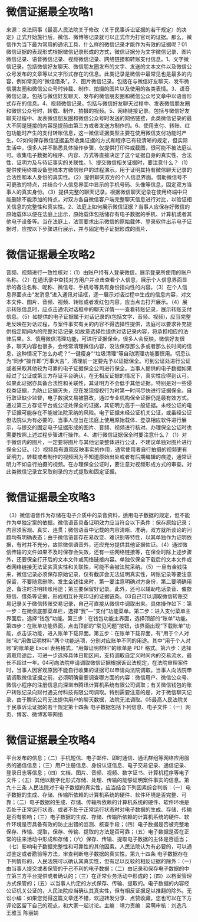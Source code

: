 # 微信证据最全攻略1

来源：京法网事《最高人民法院关于修改〈关于民事诉讼证据的若干规定〉的决定》正式开始施行后，微信、微博等记录就可以正式作为打官司的证据。那么，微信作为当下最为常用的通讯工具，什么样的微信记录才能作为有效的证据呢？01微信证据的表现形式根据微信记录形成的方式，微信证据分为文字微信记录、图片微信记录、语音微信记录、视频微信记录、网络链接和转账支付信息。1、文字微信记录。包括微信好友聊天、微信朋友圈发布的文字、发送的文本文件以及微信公众号发布的文章等以文字形式存在的信息。此类记录是微信中最常见也是最多的内容，例如常见的“微信借条”。2、图片微信记录。包括在与微信好友聊天、发布微信朋友圈和微信公众号时转载、制作、拍摄的图片以及使用的各类表情。3、语音微信记录。包括与微信好友聊天、发布的微信朋友圈和微信公众号文章中以语音形式存在的信息。4、视频微信记录。包括与微信好友聊天过程中、发表微信朋友圈和微信公众号时，转载、制作、拍摄的视频。5、网络链接记录。包括与微信好友聊天过程中、发表微信朋友圈和微信公众号时发送的网络链接，此类微信记录的最大不同是链接的内容是提前由第三方或者发送方制作的。6、使用支付、转账、红包功能时产生的支付转账信息，这一微信证据类型主要在使用微信支付功能时产生。02如何保存微信证据虽然收集证据的方式和程序已有较清晰的规定，但实际生活中，很多人并不熟悉具体操作步骤，仅提供打印件或截图，很可能不被法庭认可。收集电子数据的程序、内容、方式等直接决定了这个证据自身的真实性、合法性、证明力及与待证事实的关联性。1、提交微信相关证据时，要注意什么？（1）提供使用终端设备登陆本方微信账户的过程演示。用于证明其持有微信聊天记录的合法性和本人身份的真实性。（2）提供聊天双方的个人信息界面。借助微信号不可更改的特点，并结合个人信息界面中显示的手机号码、头像等信息，固定双方当事人的真实身份。（3）提供完整的聊天记录。根据微信聊天记录在使用终端中只能删除不能添加的特点，对双方各自微信客户端完整聊天信息进行对比，以验证相关信息的完整性和真实性。2、法庭上如何展示微信证据？当事人应保存好微信的原始载体以便在法庭上出示，原始载体包括储存有电子数据的手机、计算机或者其他电子设备等。当在法庭上，法官要求出示微信的原始载体、登录软件出示电子证据时，应按以下步骤进行展示，并与固定电子证据形成的图片、

# 微信证据最全攻略2

音频、视频进行一致性核对：（1）由账户持有人登录微信，展示登录所使用的账户名称。（2）在通讯录中查找对方用户并点击查看个人信息，展示个人信息界面显示的备注名称、昵称、微信号、手机号等具有身份指向性的内容。（3）在个人信息界面点击“发消息”进入通讯对话框，逐一展示对话过程中生成的信息内容，对文本文件、图片、音频、视频、转账或者发红包内容，应当点击打开展示。（4）展示转账信息时，应点击通讯对话框中的聊天详情一一查看转账记录，展示转账支付信息。（5）如提供的电子证据属于对话记录的(包括文字、音频、视频)，应当完整地反映在对话过程，与案件事实有关的内容不得选择性提供，法庭可以要求补充提供指定期间内的完整对话记录;如故意选择性提供对话记录内容，将承担相应的法律后果。3、慎用微信清理功能，可进行证据保全。很多人会反映，微信好友很多，聊天内容也很多，会经常清理微信内容，没法保存那么多或者那么长时间的信息，这种情况下怎么办呢？“一键瘦身”“垃圾清理”等自动清理功能要慎用。切忌认为“同步”操作即“万事大吉”，清理前一定要先予以证据保全。可到公证处进行公证或者采取其他较为可靠的电子证据保全公司进行保全。当事人提供的电子数据如果经过了公证或第三方存证平台确认，在无相反证据的情况下，真实性应得到认可。如果此证据亦具备合法性和关联性，其证明力不会低于其他证据。特别是对一些侵权类证据，为防止证据灭失，应在发现侵权行为时第一时间尽快进行证据保全。自行取证缺少监督，电子数据又易被篡改，通过专业机构保全证据仍是最有效方式。通过第三方存证平台或公证处保全的证据，其证明力高于一般证据。未经公证的电子证据可能存在不能被法院采纳的风险。电子证据未经公证机关公证，或虽经公证但法院认为有必要的，当事人应当在法庭上使用原始载体、登录相应软件进行展示，与提交的固定电子证据形成的图片、音频、视频进行核对。办理保全公证时也需要按照上述过程步骤进行操作。4、进行微信证据保全时要注意什么？（1）对于微信内的图片，一定要将图片与其他记录整体进行公证，不建议单独对图片进行保全公证。（2）视频具有直观反映事实的作用，通常使用者自行拍摄的视频更有证明力，转载或者制作的视频因为不知道原始出处或者有后期编辑的痕迹，通常证明力不如自行拍摄的视频。在办理保全公证时，要注意对视频形成方式的审查。对此类微信记录宜采取刻录的方式提取和固定证据。

# 微信证据最全攻略3

（3）微信语音作为存储在电子介质中的录音资料，适用电子数据的规定，但不能作为单独定案的依据。微信语音具备证明效力应当符合以下条件：保存原始记录；内容须客观、真实、连贯；微信语音中记载的内容清晰、准确，双方就所谈论的问题均有明确表态；由于微信语音存在易改变、难识别等特性，以其单独作为证明依据，有时并不充分，故除微信语音外，还应充分提供其他证据佐证。（4）通过微信传输的文件如果不及时保存会失效，还有一些网络链接等，在保全时除上述步骤外，还要保全打开后的文本文件或网络链接内容。单独仅保全下载后的文本文件或者网络链接无法证实真实性和关联性，可能不会被法院采纳。（5）一旦有金钱往来，微信记录必须保存原始记录，仅有截屏会无法证明真实性，转账记录等要注意保留，不要随意删除。发生金钱往来时，第一要注意明确对方身份，第二要明确用途，备注时注明转账用途；第三要保留好记录。此外，还可以辅助电话录音、催款短信、借条等证据，形成相互补充印证的证据链条。03自己可以调取微信转账交易记录关于微信转账交易记录，自己可直接从微信中调取出来。具体操作如下：第一步：在微信底部菜单栏，选择“我”—“支付”功能菜单。第二步：进入支付菜单主界面后，选择“钱包”功能。第三步：在钱包功能主界面，选择顶部的“账单”功能。第四步：在账单功能界面，点击顶部的“常见问题”按钮，该界面出现“下载账单”功能，点击该功能，进入账单下载界面。第五步：在账单下载界面，有“用于个人对账”和“用做证明材料”两个功能选项，分别对应账单不同的用途。其中“用于个人对账”的账单是 Excel 表格格式，“用做证明材料”的账单是 PDF 格式。第六步：选择调取用途后，可进一步选择具体日期区间，支持调取自定义时间内的交易流水，最长不超过一年。04可向法院申请调取微信证据根据诉讼法规定，在法院审理案件时，当事人因客观原因不能自行收集的证据可以申请向法院调取。当事人向法院申请调取微信证据之前，必须明确需要调查哪方面的内容：微信用户、微信公众号、微信小程序的注册信息向深圳市腾讯计算机系统有限公司调取；有关微信钱包的账户转账记录向财付通支付科技有限公司调取。特别需要注意的是，对于微信聊天记录，由于腾讯公司无法提供用户的聊天数据，法院无法调取。05最高人民法院关于民事诉讼证据的若干规定第十四条 电子数据包括下列信息、电子文件：（一）网页、博客、微博客等网络

# 微信证据最全攻略4

平台发布的信息；（二）手机短信、电子邮件、即时通信、通讯群组等网络应用服务的通信信息；（三）用户注册信息、身份认证信息、电子交易记录、通信记录、登录日志等信息；（四）文档、图片、音频、视频、数字证书、计算机程序等电子文件；（五）其他以数字化形式存储、处理、传输的能够证明案件事实的信息。第九十三条 人民法院对于电子数据的真实性，应当结合下列因素综合判断：（一）电子数据的生成、存储、传输所依赖的计算机系统的硬件、软件环境是否完整、可靠；（二）电子数据的生成、存储、传输所依赖的计算机系统的硬件、软件环境是否处于正常运行状态，或者不处于正常运行状态时对电子数据的生成、存储、传输是否有影响；（三）电子数据的生成、存储、传输所依赖的计算机系统的硬件、软件环境是否具备有效的防止出错的监测、核查手段；（四）电子数据是否被完整地保存、传输、提取，保存、传输、提取的方法是否可靠；（五）电子数据是否在正常的往来活动中形成和存储；（六）保存、传输、提取电子数据的主体是否适当；（七）影响电子数据完整性和可靠性的其他因素。人民法院认为有必要的，可以通过鉴定或者勘验等方法，审查判断电子数据的真实性。第九十四条 电子数据存在下列情形的，人民法院可以确认其真实性，但有足以反驳的相反证据的除外：（一）由当事人提交或者保管的于己不利的电子数据；（二）由记录和保存电子数据的中立第三方平台提供或者确认的；（三）在正常业务活动中形成的；（四）以档案管理方式保管的；（五）以当事人约定的方式保存、传输、提取的。电子数据的内容经公证机关公证的，人民法院应当确认其真实性，但有相反证据足以推翻的除外。无讼小编：如果您觉得这篇文章还不错，欢迎转发分享、点赞收藏，您也可以在下方评论区留下自己的观点，和大家一起讨论。主编：靖力责编：梁萌审核：刘逸凡 王雅玉 陈丽娟


